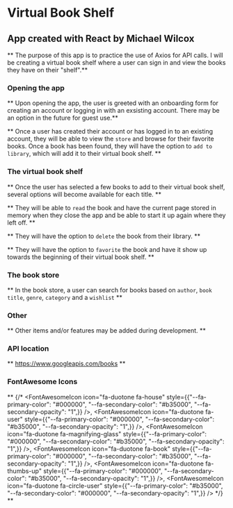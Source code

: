 # Virtual Book Shelf

## App created with React by Michael Wilcox

** The purpose of this app is to practice the use of Axios for API calls. I will be creating a virtual book shelf where a user can sign in and view the books they have on their "shelf".**

### Opening the app

** Upon opening the app, the user is greeted with an onboarding form for creating an account or logging in with an exsisting account. There may be an option in the future for guest use.**

** Once a user has created their account or has logged in to an existing account, they will be able to view the `store` and browse for their favorite books. Once a book has been found, they will have the option to `add to library`, which will add it to their virtual book shelf. **

### The virtual book shelf

** Once the user has selected a few books to add to their virtual book shelf, several options will become available for each title. **

** They will be able to `read` the book and have the current page stored in memory when they close the app and be able to start it up again where they left off. **

** They will have the option to `delete` the book from their library. **

** They will have the option to `favorite` the book and have it show up towards the beginning of their virtual book shelf. **

### The book store

** In the book store, a user can search for books based on `author`, `book title`, `genre`, `category` and a `wishlist` **

### Other

** Other items and/or features may be added during development. **

### API location

** https://www.googleapis.com/books **

### FontAwesome Icons

** {/* <FontAwesomeIcon icon="fa-duotone fa-house" style={{"--fa-primary-color": "#000000", "--fa-secondary-color": "#b35000", "--fa-secondary-opacity": "1",}} />,
<FontAwesomeIcon icon="fa-duotone fa-user" style={{"--fa-primary-color": "#000000", "--fa-secondary-color": "#b35000", "--fa-secondary-opacity": "1",}} />,
<FontAwesomeIcon icon="fa-duotone fa-magnifying-glass" style={{"--fa-primary-color": "#000000", "--fa-secondary-color": "#b35000", "--fa-secondary-opacity": "1",}} />,
<FontAwesomeIcon icon="fa-duotone fa-book" style={{"--fa-primary-color": "#000000", "--fa-secondary-color": "#b35000", "--fa-secondary-opacity": "1",}} />,
<FontAwesomeIcon icon="fa-duotone fa-thumbs-up" style={{"--fa-primary-color": "#000000", "--fa-secondary-color": "#b35000", "--fa-secondary-opacity": "1",}} />,
<FontAwesomeIcon icon="fa-duotone fa-circle-user" style={{"--fa-primary-color": "#b35000", "--fa-secondary-color": "#000000", "--fa-secondary-opacity": "1",}} /> */} **